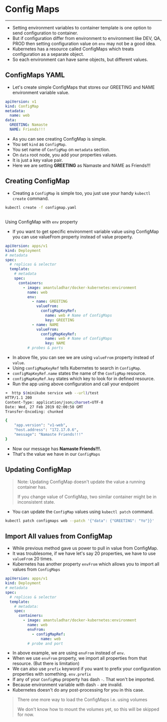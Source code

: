 # Config Maps

---

- Setting environment variables to container template is one option to send configuration to container.
- But if configuration differ from environment to environment like DEV, QA, PROD then setting configuration value on `env` may not be a good idea.
- Kubernetes has a resource called ConfigMaps which treats configuration as a separate object.
- So each environment can have same objects, but different values.

## ConfigMaps YAML

- Let's create simple ConfigMaps that stores our GREETING and NAME environment variable value.
```yaml
apiVersion: v1
kind: ConfigMap
metadata:
  name: web
data:
  GREETING: Namaste
  NAME: Friends!!! 
```

- As you can see creating ConfigMap is simple.
- You set `kind` as `ConfigMap`.
- You set name of `ConfigMap` on `metadata` section.
- On `data` root node, you add your properties values.
- It is just a key value pair.
- Here we are setting **GREETING** as Namaste and NAME as Friends!!!

## Creating ConfigMap

- Creating a `ConfigMap` is simple too, you just use your handy `kubectl create` command.
```bash
kubectl create -f configmap.yaml
```

## 

Using ConfigMap with `env` property

- If you want to get specific environment variable value using ConfigMap you can use valueFrom property instead of value property.

```yaml
apiVersion: apps/v1
kind: Deployment
# metadata
spec:
  # replicas & selector
  template:
    # metadata
    spec:
      containers:
        - image: amantuladhar/docker-kubernetes:environment
          name: web
          env:
            - name: GREETING
              valueFrom:
                configMapKeyRef:
                  name: web # Name of ConfigMaps
                  key: GREETING
            - name: NAME
              valueFrom:
                configMapKeyRef:
                  name: web # Name of ConfigMaps
                  key: NAME
          # probes & ports
```
- In above file, you can see we are using `valueFrom` property instead of `value`.
- Using `configMapKeyRef` tells Kubernetes to search in `ConfigMap`.
- `configMapKeyRef.name` states the name of the `ConfigMap` resource.
- `configMapKeyRef.key` states which key to look for in defined resource.
- Run the app using above configuration and call your endpoint

```bash
➜  http $(minikube service web --url)/test
HTTP/1.1 200
Content-Type: application/json;charset=UTF-8
Date: Wed, 27 Feb 2019 02:00:50 GMT
Transfer-Encoding: chunked

{
    "app.version": "v1-web",
    "host.address": "172.17.0.6",
    "message": "Namaste Friends!!!"
}
```

- Now our message has **Namaste Friends!!!.**
- That's the value we have in our `ConfigMaps`

## Updating ConfigMap

> Note: Updating ConfigMap doesn't update the value a running container has.
> 
> If you change value of ConfigMap, two similar container might be in inconsistent state.

- You can update the `ConfigMap` values using `kubectl patch` command.

```bash
kubectl patch configmaps web --patch '{"data": {"GREETING": "Yo"}}'
```

## Import All values from ConfigMap

- While previous method gave us power to pull in value from ConfigMap.
- It was troublesome, if we have let's say 20 properties, we have to use `valueFrom` 20 times.
- Kubernetes has another property `envFrom` which allows you to import all values from `ConfigMaps`

```yaml
apiVersion: apps/v1
kind: Deployment
# metadata
spec:
  # replicas & selector
  template:
    # metadata:
    spec:
      containers:
        - image: amantuladhar/docker-kubernetes:environment
          name: web
          envFrom:
            - configMapRef:
                name: web
          # probe and port
```

- In above example, we are using `envFrom` instead of `env`.
- When we use `envFrom` property, we import all properties from that resource. (But there is limitation)
- We can also use `prefix` keyword if you want to prefix your configuration properties with something. `env.prefix`
- If any of your `ConfigMap` property has dash `-`. That won't be imported.
- Because environment variable with dash `-` are invalid.
- Kubernetes doesn't do any post-processing for you in this case.

> There one more way to load the ConfigMaps i.e. using volumes
>
> We don't know how to mount the volumes yet, so this will be skipped for now.